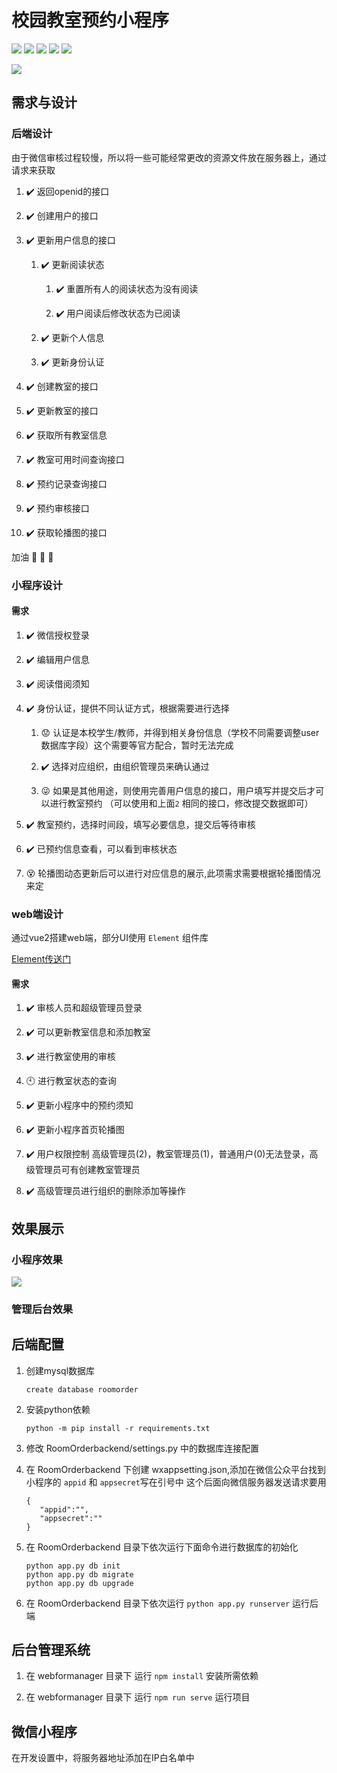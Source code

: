 <!--
 * @Author: YJR-1100
 * @Date: 2022-03-21 20:06:11
 * @LastEditors: YJR-1100
 * @LastEditTime: 2022-04-24 18:00:06
 * @FilePath: \wx_RoomOrder\README.md
 * @Description: 
 * 
 * Copyright (c) 2022 by yjr-1100/CSU, All Rights Reserved. 
-->

# 校园教室预约小程序

![](https://img.shields.io/badge/flask-v1.1.2-blue) ![](https://img.shields.io/badge/Python-v3.9.6-blue) ![](https://img.shields.io/badge/Vue-2.0-brightgreen) ![](https://img.shields.io/badge/%40vue%2Fcil-v5.0.4-brightgreen) ![](https://img.shields.io/badge/-Element-blue) 

![](https://img.shields.io/github/last-commit/yjr-1100/wx_RoomOrder)

## 需求与设计

### 后端设计

由于微信审核过程较慢，所以将一些可能经常更改的资源文件放在服务器上，通过请求来获取
1. :heavy_check_mark: 返回openid的接口

2. :heavy_check_mark: 创建用户的接口

3. :heavy_check_mark: 更新用户信息的接口

    1. :heavy_check_mark: 更新阅读状态

        1. :heavy_check_mark: 重置所有人的阅读状态为没有阅读

        2. :heavy_check_mark: 用户阅读后修改状态为已阅读

    2. :heavy_check_mark: 更新个人信息

    3. :heavy_check_mark: 更新身份认证

4. :heavy_check_mark: 创建教室的接口

5. :heavy_check_mark: 更新教室的接口

5. :heavy_check_mark: 获取所有教室信息

6. :heavy_check_mark: 教室可用时间查询接口

6. :heavy_check_mark: 预约记录查询接口

7. :heavy_check_mark: 预约审核接口

8. :heavy_check_mark: 获取轮播图的接口

加油 :poultry_leg: :poultry_leg: :poultry_leg:

### 小程序设计

#### 需求

1. :heavy_check_mark: 微信授权登录

2. :heavy_check_mark: 编辑用户信息

3. :heavy_check_mark: 阅读借阅须知

2. :heavy_check_mark: 身份认证，提供不同认证方式，根据需要进行选择

    1.  :worried: 认证是本校学生/教师，并得到相关身份信息（学校不同需要调整user数据库字段）这个需要等官方配合，暂时无法完成
   
    2.  :heavy_check_mark: 选择对应组织，由组织管理员来确认通过

    3.  :stuck_out_tongue_winking_eye: 如果是其他用途，则使用完善用户信息的接口，用户填写并提交后才可以进行教室预约 （可以使用和上面`2` 相同的接口，修改提交数据即可）

3. :heavy_check_mark: 教室预约，选择时间段，填写必要信息，提交后等待审核

4. :heavy_check_mark: 已预约信息查看，可以看到审核状态

5. :dizzy_face: 轮播图动态更新后可以进行对应信息的展示,此项需求需要根据轮播图情况来定


### web端设计

通过vue2搭建web端，部分UI使用 `Element` 组件库

[Element传送门](https://element.eleme.cn/#/zh-CN)

#### 需求

1. :heavy_check_mark: 审核人员和超级管理员登录

1. :heavy_check_mark: 可以更新教室信息和添加教室

2. :heavy_check_mark: 进行教室使用的审核

3. :clock10: 进行教室状态的查询

4. :heavy_check_mark: 更新小程序中的预约须知

5. :heavy_check_mark: 更新小程序首页轮播图

6. :heavy_check_mark: 用户权限控制 高级管理员(2)，教室管理员(1)，普通用户(0)无法登录，高级管理员可有创建教室管理员

7. :heavy_check_mark: 高级管理员进行组织的删除添加等操作



## 效果展示

### 小程序效果
![](https://cdn.jsdelivr.net/gh/yjr-1100/Photobag/img/202204151744957.gif)

### 管理后台效果


## 后端配置

1. 创建mysql数据库

    `create database roomorder`

2. 安装python依赖
   
   `python -m pip install -r requirements.txt`

2. 修改 RoomOrderbackend/settings.py 中的数据库连接配置

3. 在 RoomOrderbackend 下创建 wxappsetting.json,添加在微信公众平台找到小程序的 `appid` 和 `appsecret`写在引号中 这个后面向微信服务器发送请求要用
     ```
     {
        "appid":"",
        "appsecret":""
     }
     ```

4. 在 RoomOrderbackend 目录下依次运行下面命令进行数据库的初始化
    ```
    python app.py db init
    python app.py db migrate
    python app.py db upgrade
    ```

5. 在 RoomOrderbackend 目录下依次运行 `python app.py runserver` 运行后端


## 后台管理系统

1. 在 webformanager 目录下 运行 `npm install` 安装所需依赖

2. 在 webformanager 目录下 运行 `npm run serve` 运行项目

## 微信小程序

在开发设置中，将服务器地址添加在IP白名单中